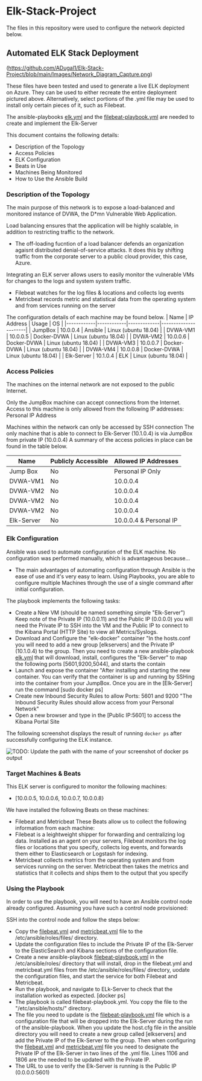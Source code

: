 # Elk-Stack-Project
The files in this repository were used to configure the network depicted below.
## Automated ELK Stack Deployment
(https://github.com/ADugal1/Elk-Stack-Project/blob/main/Images/Network_Diagram_Capture.png)

These files have been tested and used to generate a live ELK deployment on Azure. They can be used to either recreate the entire deployment pictured above. Alternatively, select portions of the .yml file may be used to install only certain pieces of it, such as Filebeat.

The ansible-playbooks [elk.yml](https://github.com/ADugal1/Elk-Stack-Project/blob/main/_13-Elk-Stack-Project_Activities_Stu_Day_1_Resources_install-elk.yml) and the [filebeat-playbook.yml](https://github.com/ADugal1/Elk-Stack-Project/blob/main/_13-Elk-Stack-Project_Activities_Stu_Day_2_Resources_filebeat-config.yml) are needed to create and implement the Elk-Server

This document contains the following details:
- Description of the Topology
- Access Policies
- ELK Configuration
 - Beats in Use
 - Machines Being Monitored
- How to Use the Ansible Build


### Description of the Topology

The main purpose of this network is to expose a load-balanced and monitored instance of DVWA, the D*mn Vulnerable Web Application.

Load balancing ensures that the application will be highly scalable, in addition to restricting traffic to the network.
- The off-loading fucntion of a load balancer defends an organization agaisnt distributed denial-of-service attacks. It does this by shifting traffic from the corporate server to a public cloud provider, this case, Azure. 

Integrating an ELK server allows users to easily monitor the vulnerable VMs for changes to the logs and system system traffic.
- Filebeat watches for the log files & locations and collects log events
- Metricbeat records metric and statistical data from the operating system and from services running on the server

The configuration details of each machine may be found below.
| Name       | IP Address | Usage       | OS                   |
|------------|------------|-------------|----------------------|
| JumpBox    | 10.0.0.4   | Ansible     | Linux (ubuntu 18.04) |
| DVWA-VM1   | 10.0.0.5   | Docker-DVWA | Linux (ubuntu 18.04) |
| DVWA-VM2   | 10.0.0.6   | Docker-DVWA | Linux (ubuntu 18.04) |
| DVWA-VM3   | 10.0.0.7   | Docker-DVWA | Linux (ubuntu 18.04) |
| DVWA-VM4   | 10.0.0.8   | Docker-DVWA | Linux (ubuntu 18.04) |
| Elk-Server | 10.1.0.4   | ELK         | Linux (ubuntu 18.04) |

### Access Policies

The machines on the internal network are not exposed to the public Internet. 

Only the JumpBox machine can accept connections from the Internet. Access to this machine is only allowed from the following IP addresses:
Personal IP Address

Machines within the network can only be accessed by SSH connection
  The only machine that is able to connect to Elk-Server (10.1.0.4) is via JumpBox from private IP (10.0.0.4)
A summary of the access policies in place can be found in the table below.

| Name       | Publicly Accessible | Allowed IP Addresses   |
|------------|---------------------|------------------------|
| Jump Box   | No                  | Personal IP Only       |
| DVWA-VM1   | No                  | 10.0.0.4               |
| DVWA-VM2   | No                  | 10.0.0.4               |
| DVWA-VM2   | No                  | 10.0.0.4               |
| DVWA-VM2   | No                  | 10.0.0.4               |
| Elk-Server | No                  | 10.0.0.4 & Personal IP |

### Elk Configuration

Ansible was used to automate configuration of the ELK machine. No configuration was performed manually, which is advantageous because...
- The main advantages of automating configuration through Ansible is the ease of use and it's very easy to learn. Using Playbooks, you are able to configure multiple Machines through the use of a single command after initial configuration.

The playbook implements the following tasks:
- Create a New VM (should be named something simple "Elk-Server") Keep note of the Private IP (10.0.0.11) and the Public IP (0.0.0.0) you will need the Private IP to SSH into the VM and the Public IP to connect to the Kibana Portal (HTTP Site) to view all Metrics/Syslogs.
- Download and Configure the "elk-docker" container "In the hosts.conf you will need to add a new group [elkservers] and the Private IP (10.1.0.4) to the group. Then you need to create a new ansible-playbook [elk.yml](https://github.com/ADugal1/Elk-Stack-Project/blob/main/_13-Elk-Stack-Project_Activities_Stu_Day_1_Resources_install-elk.yml) that will download, install, configures the "Elk-Server" to map the following ports [5601,9200,5044], and starts the contain
- Launch and expose the container "After installing and starting the new container. You can verify that the container is up and running by SSHing into the container from your JumpBox. Once you are in the [Elk-Server] run the command [sudo docker ps]
- Create new Inbound Security Rules to allow Ports: 5601 and 9200 "The Inbound Security Rules should allow access from your Personal Network"
- Open a new browser and type in the [Public IP:5601] to access the Kibana Portal Site


The following screenshot displays the result of running `docker ps` after successfully configuring the ELK instance.


![TODO: Update the path with the name of your screenshot of docker ps output](Images/docker_ps_output.png)

### Target Machines & Beats
This ELK server is configured to monitor the following machines:
- [10.0.0.5, 10.0.0.6, 10.0.0.7, 10.0.0.8}

We have installed the following Beats on these machines:
- Filebeat and Metricbeat
These Beats allow us to collect the following information from each machine:
- Filebeat is a leightweight shipper for forwarding and centralizing log data. Installed as an agent on your servers, Filebeat monitors the log files or locations that you specify, collects log events, and forwards them either to Elasticsearch or Logstash for indexing.
- Metricbeat collects metrics from the operating system and from services running on the server. Metricbeat then takes the metrics and statistics that it collects and ships them to the output that you specify

### Using the Playbook
In order to use the playbook, you will need to have an Ansible control node already configured. Assuming you have such a control node provisioned: 

SSH into the control node and follow the steps below:
- Copy the [filebeat.yml](https://github.com/ADugal1/Elk-Stack-Project/blob/main/filebeat-config.yml) and [metricbeat.yml](https://github.com/ADugal1/Elk-Stack-Project/blob/main/metricbeat.yml) file to the /etc/ansible/roles/files/ directory.
- Update the configuration files to include the Private IP of the Elk-Server to the ElasticSearch and Kibana sections of the configuration file.
- Create a new ansible-playbook  [filebeat-playbook.yml](https://github.com/ADugal1/Elk-Stack-Project/blob/main/_13-Elk-Stack-Project_Activities_Stu_Day_2_Resources_filebeat-config.yml) in the /etc/ansible/roles/ directory that will install, drop in the filebeat.yml and metricbeat.yml files from the /etc/ansible/roles/files/ directory, uodate the configuration files, and start the service for both Filebeat and Metricbeat.
- Run the playbook, and navigate to ELk-Server to check that the installation worked as expected. [docker ps]
- The playbook is called filebeat-playbook.yml. You copy the file to the "/etc/ansible/hosts/" directory.
- The file you need to update is the [filebeat-playbook.yml](https://github.com/ADugal1/Elk-Stack-Project/blob/main/_13-Elk-Stack-Project_Activities_Stu_Day_2_Resources_filebeat-config.yml) file which is a configuration file that will be dropped into the Elk-Server during the run of the ansible-playbook. When you update the host.cfg file in the ansible directory you will need to create a new group called [elkservers] and add the Private IP of the Elk-Server to the group. Then when configuring the [filebeat.yml](https://github.com/ADugal1/Elk-Stack-Project/blob/main/filebeat-config.yml) and [metricbeat.yml](https://github.com/ADugal1/Elk-Stack-Project/blob/main/metricbeat.yml)  file you need to designate the Private IP of the Elk-Server in two lines of the .yml file. Lines 1106 and 1806 are the needed to be updated with the Private IP.
- The URL to use to verify the Elk-Server is running is the Public IP (0.0.0.0:5601)
